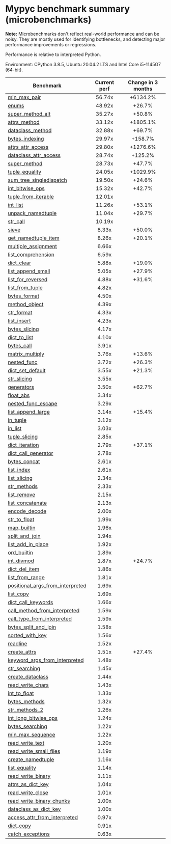 # Mypyc benchmark summary (microbenchmarks)

**Note:** Microbenchmarks don't reflect real-world performance and can be noisy.
           They are mostly used for identifying bottlenecks, and detecting major performance
           improvements or regressions.

Performance is relative to interpreted Python.

Environment: CPython 3.8.5, Ubuntu 20.04.2 LTS and Intel Core i5-1145G7 (64-bit).

| Benchmark | Current perf | Change in 3 months |
| --- | :---: | :---: |
| [min_max_pair](benchmarks/min_max_pair.md) | 56.74x | +6134.2% |
| [enums](benchmarks/enums.md) | 48.92x | +26.7% |
| [super_method_alt](benchmarks/super_method_alt.md) | 35.27x | +50.8% |
| [attrs_method](benchmarks/attrs_method.md) | 33.12x | +1805.1% |
| [dataclass_method](benchmarks/dataclass_method.md) | 32.88x | +69.7% |
| [bytes_indexing](benchmarks/bytes_indexing.md) | 29.97x | +158.7% |
| [attrs_attr_access](benchmarks/attrs_attr_access.md) | 29.80x | +1276.6% |
| [dataclass_attr_access](benchmarks/dataclass_attr_access.md) | 28.74x | +125.2% |
| [super_method](benchmarks/super_method.md) | 28.73x | +47.7% |
| [tuple_equality](benchmarks/tuple_equality.md) | 24.05x | +1029.9% |
| [sum_tree_singledispatch](benchmarks/sum_tree_singledispatch.md) | 19.50x | +24.6% |
| [int_bitwise_ops](benchmarks/int_bitwise_ops.md) | 15.32x | +42.7% |
| [tuple_from_iterable](benchmarks/tuple_from_iterable.md) | 12.01x |  |
| [int_list](benchmarks/int_list.md) | 11.26x | +53.1% |
| [unpack_namedtuple](benchmarks/unpack_namedtuple.md) | 11.04x | +29.7% |
| [str_call](benchmarks/str_call.md) | 10.19x |  |
| [sieve](benchmarks/sieve.md) | 8.33x | +50.0% |
| [get_namedtuple_item](benchmarks/get_namedtuple_item.md) | 8.26x | +20.1% |
| [multiple_assignment](benchmarks/multiple_assignment.md) | 6.66x |  |
| [list_comprehension](benchmarks/list_comprehension.md) | 6.59x |  |
| [dict_clear](benchmarks/dict_clear.md) | 5.88x | +19.0% |
| [list_append_small](benchmarks/list_append_small.md) | 5.05x | +27.9% |
| [list_for_reversed](benchmarks/list_for_reversed.md) | 4.88x | +31.6% |
| [list_from_tuple](benchmarks/list_from_tuple.md) | 4.82x |  |
| [bytes_format](benchmarks/bytes_format.md) | 4.50x |  |
| [method_object](benchmarks/method_object.md) | 4.39x |  |
| [str_format](benchmarks/str_format.md) | 4.33x |  |
| [list_insert](benchmarks/list_insert.md) | 4.23x |  |
| [bytes_slicing](benchmarks/bytes_slicing.md) | 4.17x |  |
| [dict_to_list](benchmarks/dict_to_list.md) | 4.10x |  |
| [bytes_call](benchmarks/bytes_call.md) | 3.91x |  |
| [matrix_multiply](benchmarks/matrix_multiply.md) | 3.76x | +13.6% |
| [nested_func](benchmarks/nested_func.md) | 3.72x | +26.3% |
| [dict_set_default](benchmarks/dict_set_default.md) | 3.55x | +21.3% |
| [str_slicing](benchmarks/str_slicing.md) | 3.55x |  |
| [generators](benchmarks/generators.md) | 3.50x | +62.7% |
| [float_abs](benchmarks/float_abs.md) | 3.34x |  |
| [nested_func_escape](benchmarks/nested_func_escape.md) | 3.29x |  |
| [list_append_large](benchmarks/list_append_large.md) | 3.14x | +15.4% |
| [in_tuple](benchmarks/in_tuple.md) | 3.12x |  |
| [in_list](benchmarks/in_list.md) | 3.03x |  |
| [tuple_slicing](benchmarks/tuple_slicing.md) | 2.85x |  |
| [dict_iteration](benchmarks/dict_iteration.md) | 2.79x | +37.1% |
| [dict_call_generator](benchmarks/dict_call_generator.md) | 2.78x |  |
| [bytes_concat](benchmarks/bytes_concat.md) | 2.61x |  |
| [list_index](benchmarks/list_index.md) | 2.61x |  |
| [list_slicing](benchmarks/list_slicing.md) | 2.34x |  |
| [str_methods](benchmarks/str_methods.md) | 2.33x |  |
| [list_remove](benchmarks/list_remove.md) | 2.15x |  |
| [list_concatenate](benchmarks/list_concatenate.md) | 2.13x |  |
| [encode_decode](benchmarks/encode_decode.md) | 2.00x |  |
| [str_to_float](benchmarks/str_to_float.md) | 1.99x |  |
| [map_builtin](benchmarks/map_builtin.md) | 1.96x |  |
| [split_and_join](benchmarks/split_and_join.md) | 1.94x |  |
| [list_add_in_place](benchmarks/list_add_in_place.md) | 1.92x |  |
| [ord_builtin](benchmarks/ord_builtin.md) | 1.89x |  |
| [int_divmod](benchmarks/int_divmod.md) | 1.87x | +24.7% |
| [dict_del_item](benchmarks/dict_del_item.md) | 1.86x |  |
| [list_from_range](benchmarks/list_from_range.md) | 1.81x |  |
| [positional_args_from_interpreted](benchmarks/positional_args_from_interpreted.md) | 1.69x |  |
| [list_copy](benchmarks/list_copy.md) | 1.69x |  |
| [dict_call_keywords](benchmarks/dict_call_keywords.md) | 1.66x |  |
| [call_method_from_interpreted](benchmarks/call_method_from_interpreted.md) | 1.59x |  |
| [call_type_from_interpreted](benchmarks/call_type_from_interpreted.md) | 1.59x |  |
| [bytes_split_and_join](benchmarks/bytes_split_and_join.md) | 1.58x |  |
| [sorted_with_key](benchmarks/sorted_with_key.md) | 1.56x |  |
| [readline](benchmarks/readline.md) | 1.52x |  |
| [create_attrs](benchmarks/create_attrs.md) | 1.51x | +27.4% |
| [keyword_args_from_interpreted](benchmarks/keyword_args_from_interpreted.md) | 1.48x |  |
| [str_searching](benchmarks/str_searching.md) | 1.45x |  |
| [create_dataclass](benchmarks/create_dataclass.md) | 1.44x |  |
| [read_write_chars](benchmarks/read_write_chars.md) | 1.43x |  |
| [int_to_float](benchmarks/int_to_float.md) | 1.33x |  |
| [bytes_methods](benchmarks/bytes_methods.md) | 1.32x |  |
| [str_methods_2](benchmarks/str_methods_2.md) | 1.26x |  |
| [int_long_bitwise_ops](benchmarks/int_long_bitwise_ops.md) | 1.24x |  |
| [bytes_searching](benchmarks/bytes_searching.md) | 1.22x |  |
| [min_max_sequence](benchmarks/min_max_sequence.md) | 1.22x |  |
| [read_write_text](benchmarks/read_write_text.md) | 1.20x |  |
| [read_write_small_files](benchmarks/read_write_small_files.md) | 1.19x |  |
| [create_namedtuple](benchmarks/create_namedtuple.md) | 1.16x |  |
| [list_equality](benchmarks/list_equality.md) | 1.14x |  |
| [read_write_binary](benchmarks/read_write_binary.md) | 1.11x |  |
| [attrs_as_dict_key](benchmarks/attrs_as_dict_key.md) | 1.04x |  |
| [read_write_close](benchmarks/read_write_close.md) | 1.01x |  |
| [read_write_binary_chunks](benchmarks/read_write_binary_chunks.md) | 1.00x |  |
| [dataclass_as_dict_key](benchmarks/dataclass_as_dict_key.md) | 1.00x |  |
| [access_attr_from_interpreted](benchmarks/access_attr_from_interpreted.md) | 0.97x |  |
| [dict_copy](benchmarks/dict_copy.md) | 0.91x |  |
| [catch_exceptions](benchmarks/catch_exceptions.md) | 0.63x |  |
